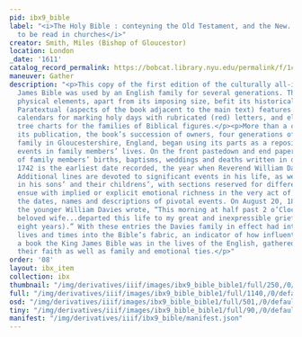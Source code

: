 ```yaml
---
pid: ibx9_bible
label: "<i>The Holy Bible : conteyning the Old Testament, and the New...appointed
  to be read in churches</i>"
creator: Smith, Miles (Bishop of Gloucestor)
location: London
_date: '1611'
catalog_record_permalink: https://bobcat.library.nyu.edu/permalink/f/1c17uag/nyu_aleph000595219
maneuver: Gather
description: "<p>This copy of the first edition of the culturally all-important King
  James Bible was used by an English family for several generations. The book’s ornate
  physical elements, apart from its imposing size, befit its historical significance.
  Paratextual (aspects of the book adjacent to the main text) features include monthly
  calendars for marking holy days with rubricated (red) letters, and elaborate genealogical
  tree charts for the families of Biblical figures.</p><p>More than a century after
  its publication, the book’s succession of owners, four generations of the Davies
  family in Gloucestershire, England, began using its parts as a repository for pivotal
  events in family members’ lives. On the front pastedown and end paper are the dates
  of family members’ births, baptisms, weddings and deaths written in different hands.
  1742 is the earliest date recorded, the year when Reverend William Davies was born.
  Additional lines are devoted to significant events in his life, as well as those
  in his sons’ and their childrens’, with sections reserved for different family lines.</p><p>Storylines
  ensue with implied or explicit emotional richness in the very act of writing down
  the dates, names and descriptions of pivotal events. On August 20, 1816, for instance,
  the younger William Davies wrote, “This morning at half past 2 o’Clock my ever dear
  beloved wife...departed this life to my great and inexpressible grief (aged twenty
  eight years).” With these entries the Davies family in effect had interwoven their
  lives and times into the Bible’s fabric, an indicator of how influential and pervasive
  a book the King James Bible was in the lives of the English, gathered together by
  their faith as well as family and emotional ties.</p>"
order: '08'
layout: ibx_item
collection: ibx
thumbnail: "/img/derivatives/iiif/images/ibx9_bible_bible1/full/250,/0/default.jpg"
full: "/img/derivatives/iiif/images/ibx9_bible_bible1/full/1140,/0/default.jpg"
osd: "/img/derivatives/iiif/images/ibx9_bible_bible1/full/501,/0/default.jpg"
tiny: "/img/derivatives/iiif/images/ibx9_bible_bible1/full/90,/0/default.jpg"
manifest: "/img/derivatives/iiif/ibx9_bible/manifest.json"
---
```

